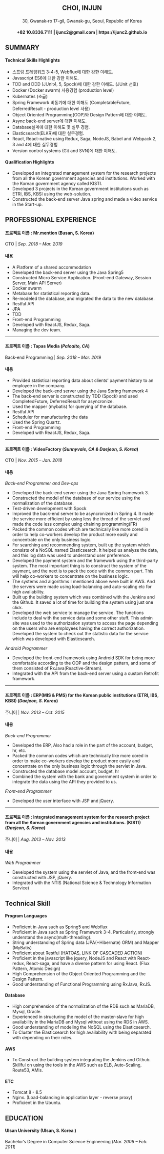 <h2>
    <p align="center">
        CHOI, INJUN
    </p>
</h2>
<p align="center">
    30, Gwanak-ro 17-gil, Gwanak-gu, Seoul, Republic of Korea
</p>
<h4>
    <p align="center">
        +82 10.8336.7111 | ijunc2@gmail.com | https://ijunc2.github.io
    </p>
</h4>


## SUMMARY

#### Technical Skills Highlights

* 스프링 프레임워크 3-4-5, Webflux에 대한 강한 이해도.
* Javascript ES6에 대한 강한 이해도.
* TDD and DDD (JUnit4, 5, Spock)에 대한 강한 이해도. (JUnit 선호) 
* Docker (Docker swarm) 사용경험 (production level)
* Kubernates (초급)
* Spring Framework 비동기에 대한 이해도 (CompletableFuture, DeferredResult - production level 사용)
* Object Oriented Programming(OOP)와 Design Pattern에 대한 이해도.
* Async back-end server에 대한 이해도.
* Database설계에 대한 이해도 및 실무 경험.
* Elasticsearch(ELKR)에 대한 실무경험.
* React, React-native using Redux, Saga, NodeJS, Babel and Webpack 2, 3 and 4에 대한 실무경험
* Version control systems (Git and SVN)에 대한 이해도.

#### Qualification Highlights

* Developed an integrated management system for the research projects from all the Korean government agencies and institutions. Worked with the Korean government agency called KISTI.
* Developed 3 projects in the Korean government institutions such as ETRI, IBS, KBSI using the web-solution.
* Constructed the back-end server Java spring and made a video service in the Start-up.



## PROFESSIONAL EXPERIENCE

#### 프로젝트 이름 : Mr.mention (Busan, S. Korea)
CTO | _Sep. 2018 – Mar. 2019_

#### 내용

* A Platform of a shared accommodation
* Developed the back-end server using the Java Spring5
* Constructed Micro Service Application. (Front-end Gateway, Session Server, Main API Server)
* Docker swarm
* Metabase for statistical reporting data.
* Re-modeled the database, and migrated the data to the new database.
* Restful API
* JPA
* TDD 
* Front-end Programming
* Developed with ReactJS, Redux, Saga.
* Managing the dev team.

--- 

#### 프로젝트 이름 : Tapas Media (_Paloalto, CA_)
Back-end Programming | _Sep. 2018 – Mar. 2019_

#### 내용

* Provided statistical reporting data about clients’ payment history to an employee in the company.
* Developed the back-end server using the Java Spring framework 4
* The back-end server is constructed by TDD (Spock) and used CompletedFuture, DeferredResult for asyncronize.
* Used the mapper (mybatis) for querying of the database.
* Restful API
* Scheduler for manufacturing the data
* Used the Spring Quartz.
* Front-end Programming
* Developed with ReactJS, Redux, Saga.

--- 

#### 프로젝트 이름 : VideoFactory (_Sunnyvale, CA & Daejeon, S. Korea_)
CTO | _Nov. 2015 – Jan. 2018_

#### 내용
_Back-end Programmer and Dev-ops_
* Developed the back-end server using the Java Spring framework 3. 
* Constructed the model of the database of our service using the normalization of the database.
* Test-driven development with Spock
* Improved the back-end server to be asyncronized in Spring 4. It made the service more efficient by using less the thread of the servlet and made the code less complex using chaining programming(FR)
* Packed the common codes which are technically like more cored in order to help co-workers develop the product more easily and concentrate on the only business logic. 
* For searching and recommending system, built up the system which consists of a NoSQL named Elasticsearch. It helped us analyze the data, and this log data was used to understand user preference.
* Developed the payment system and the framework using the third-party system. The most important thing is to construct the system of the payment, and the next is to pack the code with the common part. This will help co-workers to concentrate on the business logic.
* The systems and algorithms I mentioned above were built in AWS. And the servers were made using load-balancing and auto-scaling etc for high availability.
* Built up the building system which was combined with the Jenkins and the Github. It saved a lot of time for building the system using just one click.
* Developed the web service to manage the service. The functions include to deal with the service data and some other stuff. This admin site was used to the authorization system to access the page depending on the users who are employees having the correct authorization. Developed the system to check out the statistic data for the service which was developed with Elasticsearch.

_Android Programmer_
* Developed the front-end framework using Android SDK for being more comfortable according to the OOP and the design pattern, and some of them consisted of RxJava(Reactive-Stream). 
* Integrated with the API from the back-end server using a custom Retrofit framework.

--- 

#### 프로젝트 이름 : ERP(MIS & PMS) for the Korean public institutions (ETRI, IBS, KBSI) (_Daejeon, S. Korea_)
주니어 | _Nov. 2013 – Oct. 2015_

#### 내용
_Back-end Programmer_
* Developed the ERP, Also had a role in the part of the account, budget, hr, etc.
* Packed the common codes which are technically like more cored in order to make co-workers develop the product more easily and concentrate on the only business logic through the servlet in Java.
* Constructed the database model account, budget, hr
* Combined the system with the bank and government system in order to integrate the data using the API they provided to us.

_Front-end Programmer_
* Developed the user interface with JSP and jQuery.

--- 

#### 프로젝트 이름 : Integrated management system for the research project from all the Korean government agencies and institutions. (KISTI) (_Daejeon, S. Korea_)
주니어 | _Aug. 2013 – Nov. 2013_

#### 내용
_Web Programmer_
* Developed the system using the servlet of Java, and the front-end was constructed with JSP, jQuery.
* Integrated with the NTIS (National Science & Technology Information Service) 

## Technical Skill

#### Program Languages

* Proficient in Java such as Spring5 and Webflux
* Proficient in Java such as Spring Framework 3-4. Particularly, strongly understand the async(multi-threading). 
* String understanding of Spring data (JPA(+Hibernate) ORM) and Mapper (MyBatis)
* Proficient about Restful (HATOAS, LINK OF CASCADED ACTION) 
* Proficient in the javascript like jquery, NodeJS and React with React-redux, React-saga, and have a diverse pattern for using React. (Flux Pattern, Atomic Design)
* High Comprehension of the Object Oriented Programming and the Design Pattern. 
* Good understanding of Functional Programming using RxJava, RxJS.

#### Database

* High comprehension of the normalization of the RDB such as MariaDB, Mysql, Oracle. 
* Experienced in structuring the model of the master-slave for high availability in the MariaDB and Mysql without using the RDS in AWS. 
* Good understanding of modeling the NoSQL using the Elasticsearch. 
* To Cluster the Elasticsearch for high availability with being separated with depending on their roles.

#### AWS
* To Construct the building system integrating the Jenkins and Github. 
Skillful on using the tools in the AWS such as ELB, Auto-Scaling, Route53, AMIs. 

#### ETC
* Tomcat 8 - 8.5
* Nginx. (Load-balancing in application layer - reverse proxy)
* Proficient in the Ubuntu.

## EDUCATION
#### Ulsan University (Ulsan, S. Korea )
Bachelor’s Degree in Computer Science Engineering (_Mar. 2006 – Feb. 2011_)

